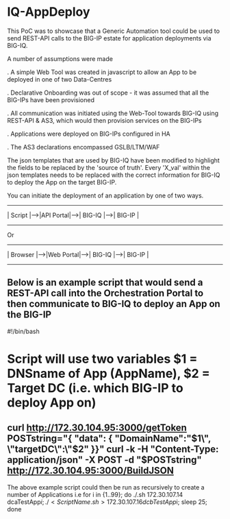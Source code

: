 # IQ-AppDeploy
This PoC was to showcase that a Generic Automation tool could be used to send REST-API calls to the BIG-IP estate for application deployments via BIG-IQ.

A number of assumptions were made

. A simple Web Tool was created in javascript to allow an App to be deployed in one of two Data-Centres

. Declarative Onboarding was out of scope - it was assumed that all the BIG-IPs have been provisioned

. All communication was initiated using the Web-Tool towards BIG-IQ using REST-API & AS3, which would then provision services on the BIG-IPs

. Applications were deployed on BIG-IPs configured in HA

. The AS3 declarations encompassed GSLB/LTM/WAF

The json templates that are used by BIG-IQ have been modified to highlight the fields to be replaced by the 'source of truth'. Every 'X_val' within the json templates needs to be replaced with the correct information for BIG-IQ to deploy the App on the target BIG-IP.

You can initiate the deployment of an application by one of two ways.

 --------     ----------     --------     --------
| Script |-->|API Portal|-->| BIG-IQ |-->| BIG-IP |
 --------     ----------     --------     --------
Or
 ---------     ----------     --------     --------
| Browser |-->|Web Portal|-->| BIG-IQ |-->| BIG-IP |
 ---------     ----------     --------     --------

Below is an example script that would send a REST-API call into the Orchestration Portal to then communicate to BIG-IQ to deploy an App on the BIG-IP
---
#!/bin/bash
# Script will use two variables $1 = DNSname of App (AppName), $2 = Target DC (i.e. which BIG-IP to deploy App on)
curl http://172.30.104.95:3000/getToken
POSTstring="{ \"data\": { \"DomainName\":\"$1\", \"targetDC\":\"$2\" }}"
curl -k -H "Content-Type: application/json" -X POST -d "$POSTstring"  http://172.30.104.95:3000/BuildJSON
---

The above example script could then be run as recursively to create a number of Applications
i.e 
 for i in {1..99}; do ./<ScriptName>.sh 172.30.107.14 dcaTestApp$i; ./<ScriptName.sh> 172.30.107.16 dcbTestApp$i; sleep 25; done




 
